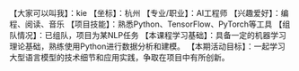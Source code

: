【大家可以叫我】：kie
【坐标】：杭州
【专业/职业】：AI工程师
【兴趣爱好】：编程、阅读、音乐
【项目技能】：熟悉Python、TensorFlow、PyTorch等工具
【组队情况】：已组队，项目为某NLP任务
【本课程学习基础】：具备一定的机器学习理论基础，熟练使用Python进行数据分析和建模。
【本期活动目标】：一起学习大型语言模型的技术细节和应用实践，争取在项目中有所创新。